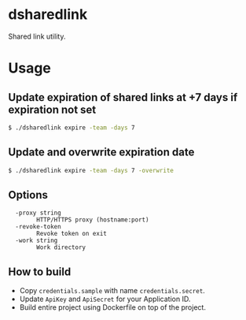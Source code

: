 # dsharedlink

Shared link utility.

# Usage

## Update expiration of shared links at +7 days if expiration not set

```sh
$ ./dsharedlink expire -team -days 7
```

## Update and overwrite expiration date

```sh
$ ./dsharedlink expire -team -days 7 -overwrite
```

## Options

```
  -proxy string
    	HTTP/HTTPS proxy (hostname:port)
  -revoke-token
    	Revoke token on exit
  -work string
    	Work directory
```

## How to build

* Copy `credentials.sample` with name `credentials.secret`.
* Update `ApiKey` and `ApiSecret` for your Application ID.
* Build entire project using Dockerfile on top of the project.
